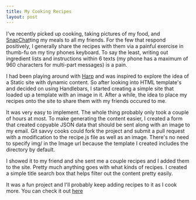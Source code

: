 ```yaml
---
title: My Cooking Recipes
layout: post
---
```


I've recently picked up cooking, taking pictures of my food, and [SnapChat]ting 
my meals to all my friends. For the few that respond positively, I generally 
share the recipes with them via a painful exercise in thumb-fu on my tiny phones
keyboard. To say the least, writing out ingredient lists and instructions within 6 texts 
(my phone has a maximum of 960 characters for multi-part messages) is a pain. 

I had been playing around with [Harp] and was inspired to explore the idea of a Static
site with dynamic content. So after looking into HTML template's and decided on
using Handlebars, I started creating a simple site that loaded up a template with
an image in it. After a while, the idea to place my recipes onto the site to share
them with my friends occured to me.

It was very easy to implement. The whole thing probably only took a couple of hours
at most. To make generating the content easier, I created a form that created copyable JSON
data that should be sent along with an image to my email. Git savvy cooks could fork the project
and submit a pull request with a modification to the recipe.js file as well as an image. There's
no need to specify img/ in the Image url because the template I created includes the directory
by default. 

I showed it to my friend and she sent me a couple recipes and I added them to the site. Pretty
much anything goes with what kinds of recipes. I created a simple title search box that
helps filter out the content pretty easily. 

It was a fun project and I'll probably keep adding recipes to it as I cook more. You can check it out 
[here]

[SnapChat]:http://www.snapchat.com/
[Harp]:http://harpjs.com
[here]:http://ejehardenberg.github.io/cooking/
